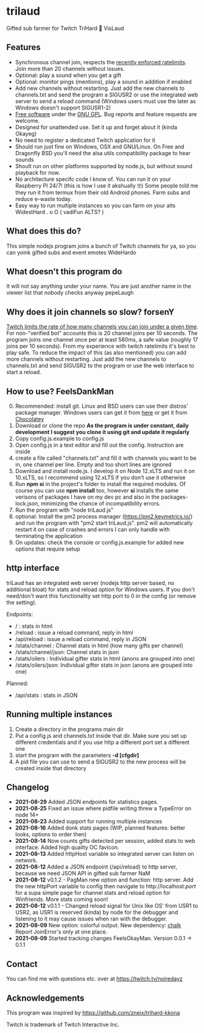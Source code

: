 # trilaud
Gifted sub farmer for Twitch TriHard :handshake: VisLaud
## Features ##
* Synchronous channel join, respects the [recently enforced ratelimits](https://dev.twitch.tv/docs/irc/guide#authentication-and-join-rate-limits). Join more than 20 channels without issues.
* Optional: play a sound when you get a gift
* Optional: monitor pings (mentions), play a sound in addition if enabled
* Add new channels without restarting. Just add the new channels to channels.txt and send the program a SIGUSR2 or use the integrated web server to send a reload command (Windows users must use the later as Windows doesn't support SIGUSR1-2)
* [Free software](https://www.gnu.org/philosophy/free-sw.html) under the [GNU GPL](https://www.gnu.org/licenses/gpl-3.0.html). Bug reports and feature requests are welcome.
* Designed for unattended use. Set it up and forget about it (kinda Okayeg)
* No need to register a dedicated Twitch application for it
* Should run just fine on Windows, OSX and GNU/Linux. On Free and Dragonfly BSD you'll need the alsa utils compatibility package to hear sounds
* Shoult run on other platforms supported by node.js, but without sound playback for now.
* No architecture specifc code I know of. You can run it on your Raspberry PI 24/7! (this is how I use it akshually 🤓) Some people told me they run it from termux from their old Android phones. Farm subs and reduce e-waste today.
* Easy way to run multiple instances so you can farm on your alts WidestHard . o O ( vadiFun ALTS? )

## What does this do? ##
This simple nodejs program joins a bunch of Twitch channels for ya, so you can yoink gifted subs and event emotes WideHardo
## What doesn't this program do ##
It will not say anything under your name. You are just another name in the viewer list that nobody checks anyway pepeLaugh
## Why does it join channels so slow? forsenY ##
[Twitch limits the rate of how many channels you can join under a given time](https://dev.twitch.tv/docs/irc/guide#authentication-and-join-rate-limits). 
For non-"verified bot" accounts this is 20 channel joins per 10 seconds. The program joins one channel once per at least 580ms, a safe value (roughly 17 joins per 10 seconds). 
From my experience with twitch ratelimits it's best to play safe. To reduce the impact of this (as also mentioned) you can add more channels without restarting. 
Just add the new channels to channels.txt and send SIGUSR2 to the program or use the web interface to start a reload.

## How to use? FeelsDankMan ##
0. Recommended: install git. Linux and BSD users can use their distros' package manager. Windows users can get it from [here](https://gitforwindows.org/) or get it from [Chocolatey](https://community.chocolatey.org/packages/git) 
1. Download or clone the repo **As the program is under constant, daily development I suggest you clone it using git and update it regularly**
2. Copy config.js.example to config.js
3. Open config.js in a text editor and fill out the config. Instruction are inside
4. create a file called "channels.txt" and fill it with channels you want to be in, one channel per line. Empty and too short lines are ignored
5. Download and install node.js. I develop it on Node 12.xLTS and run it on 10.xLTS, so I recommend using 12.xLTS if you don't use it otherwise
6. Run **npm si** in the project's folder to install the required modules. Of course you can use **npm install** too, however **si** installs the same verisons of packages I have on my dev pc and also in the packages-lock.json, minimizing the chance of incompatibility errors.
7. Run the program with "node triLaud.js"
8. optional: Install the pm2 process manager (https://pm2.keymetrics.io/) and run the program with "pm2 start triLaud.js". pm2 will automatically restart it on case of crashes and errors I can only handle with terminating the application
9. On updates: check the console or config.js.example for added new options that require setup
## http interface ##
triLaud has an integrated web server (nodejs http server based, no additional bloat) for stats and reload option for Windows users. 
If you don't need/don't want this functionality set http port to 0 in the config (or remove the setting).

Endpoints:
* / : stats in html
* /reload : issue a reload command, reply in html
* /api/reload : issue a reload command, reply in JSON
* /stats/channel : Channel stats in html (how many gifts per channel)
* /stats/channel/json: Channel stats in json
* /stats/oilers : Individual gifter stats in html (anons are grouped into one)
* /stats/oilers/json: Individual gifter stats in json (anons are grouped into one)

Planned:
* /api/stats : stats in JSON

## Running multiple instances ##
1. Create a directory in the programs main dir
2. Put a config.js and channels.txt inside that dir. Make sure you set up different credentials and if you use http a different port set a different one
3. start the program with the parameters **-d [cfgdir]** 
4. A pid file you can use to send a SIGUSR2 to the new process will be created inside that directory

## Changelog ##
* **2021-08-29** Added JSON endpoints for statistics pages.
* **2021-08-25** Fixed an issue where pidfile writing threw a TypeError on node 14+
* **2021-08-23** Added support for running multiple instances
* **2021-08-16** Added donk stats pages (WIP, planned features: better looks, options to order then)
* **2021-08-14** Now counts gifts detected per session, added stats to web interface. Added high quality OC favicon.
* **2021-08-13** Added httpHost variable so integrated server can listen on network.
* **2021-08-12** Added a JSON endpoint (/api/reload) to http server, because we need JSON API in gifted sub farmer NaM
* **2021-08-12** v0.1.2 - PagMan new option and function: http server. Add the new httpPort variable to config then navigate to http://localhost:*port* for a supa simple page for channel stats and reload option for Winfriends. More stats coming soon!
* **2021-08-12** v0.1.1 - Changed reload signal for Unix like OS' from USR1 to USR2, as USR1 is reserved (kinda) by node for the debugger and listening to it may cause issues when ran with the debugger.
* **2021-08-09** New option: colorful output. New dependency: [chalk](https://github.com/chalk/chalk) Report JoinError's only at one place.
* **2021-08-09** Started tracking changes FeelsOkayMan. Version 0.0.1 -> 0.1.1

## Contact ##
You can find me with questions etc. over at https://twitch.tv/noiredayz

## Acknowledgements ##
This program was inspired by https://github.com/zneix/trihard-kkona

Twitch is trademark of Twitch Interactive Inc.
